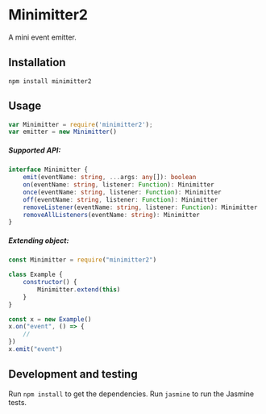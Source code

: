 # Minimitter2

A mini event emitter.

## Installation

`npm install minimitter2`

## Usage

```js
var Minimitter = require('minimitter2');
var emitter = new Minimitter()
```

##### Supported API:
```ts
interface Minimitter {
    emit(eventName: string, ...args: any[]): boolean
    on(eventName: string, listener: Function): Minimitter
    once(eventName: string, listener: Function): Minimitter
    off(eventName: string, listener: Function): Minimitter
    removeListener(eventName: string, listener: Function): Minimitter
    removeAllListeners(eventName: string): Minimitter
}
```

##### Extending object:
```js
const Minimitter = require("minimitter2")

class Example {
    constructor() {
        Minimitter.extend(this)
    }
}

const x = new Example()
x.on("event", () => {
    //
})
x.emit("event")
```

## Development and testing

Run `npm install` to get the dependencies. Run `jasmine` to run the Jasmine tests.

